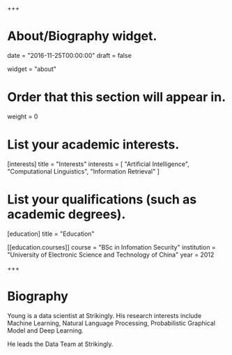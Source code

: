 +++
# About/Biography widget.

date = "2016-11-25T00:00:00"
draft = false

widget = "about"

# Order that this section will appear in.
weight = 0

# List your academic interests.
[interests]
  title = "Interests"
  interests = [
    "Artificial Intelligence",
    "Computational Linguistics",
    "Information Retrieval"
  ]

# List your qualifications (such as academic degrees).
[education]
  title = "Education"

[[education.courses]]
  course = "BSc in Infomation Security"
  institution = "University of Electronic Science and Technology of China"
  year = 2012
 
+++

# Biography

Young is a data scientist at Strikingly. His research interests include 
Machine Learning, Natural Language Processing, Probabilistic Graphical Model and Deep Learning. 

He leads the Data Team at Strikingly.